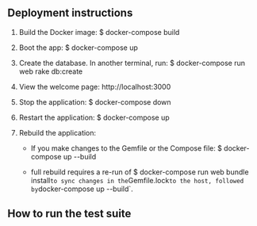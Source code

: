 
## Deployment instructions

1. Build the Docker image:
        $ docker-compose build

1. Boot the app:
        $ docker-compose up

1. Create the database. In another terminal, run:
        $ docker-compose run web rake db:create

1. View the welcome page:
http://localhost:3000

1. Stop the application:
        $ docker-compose down

1. Restart the application:
        $ docker-compose up

1. Rebuild the application:
   - If you make changes to the Gemfile or the Compose file:
          $ docker-compose up --build

   -  full rebuild requires a re-run of
          $ docker-compose run web bundle install`
      to sync changes in the `Gemfile.lock` to the host, followed by `docker-compose up --build`.

## How to run the test suite
